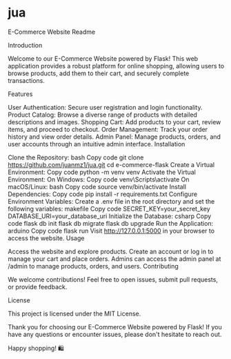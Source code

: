 # jua
E-Commerce Website Readme

Introduction

Welcome to our E-Commerce Website powered by Flask! This web application provides a robust platform for online shopping, allowing users to browse products, add them to their cart, and securely complete transactions.

Features

User Authentication: Secure user registration and login functionality.
Product Catalog: Browse a diverse range of products with detailed descriptions and images.
Shopping Cart: Add products to your cart, review items, and proceed to checkout.
Order Management: Track your order history and view order details.
Admin Panel: Manage products, orders, and user accounts through an intuitive admin interface.
Installation

Clone the Repository:
bash
Copy code
git clone https://github.com/juanmz1/jua.git
cd e-commerce-flask
Create a Virtual Environment:
Copy code
python -m venv venv
Activate the Virtual Environment:
On Windows:
Copy code
venv\Scripts\activate
On macOS/Linux:
bash
Copy code
source venv/bin/activate
Install Dependencies:
Copy code
pip install -r requirements.txt
Configure Environment Variables:
Create a .env file in the root directory and set the following variables:
makefile
Copy code
SECRET_KEY=your_secret_key
DATABASE_URI=your_database_uri
Initialize the Database:
csharp
Copy code
flask db init
flask db migrate
flask db upgrade
Run the Application:
arduino
Copy code
flask run
Visit http://127.0.0.1:5000 in your browser to access the website.
Usage

Access the website and explore products.
Create an account or log in to manage your cart and place orders.
Admins can access the admin panel at /admin to manage products, orders, and users.
Contributing

We welcome contributions! Feel free to open issues, submit pull requests, or provide feedback.

License

This project is licensed under the MIT License.

Thank you for choosing our E-Commerce Website powered by Flask! If you have any questions or encounter issues, please don't hesitate to reach out.

Happy shopping! 🛍️
